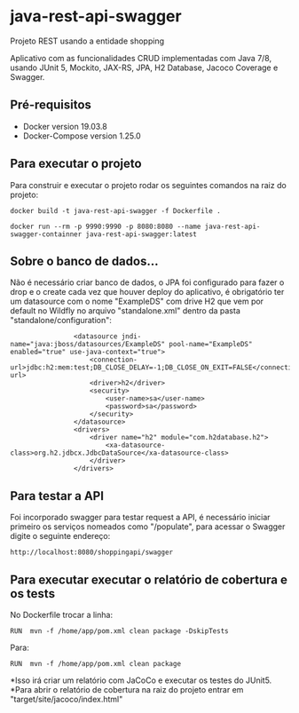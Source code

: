 # java-rest-api-swagger
Projeto REST usando a entidade shopping

Aplicativo com as funcionalidades CRUD implementadas com Java 7/8, usando JUnit 5, Mockito, JAX-RS, JPA, H2 Database, Jacoco Coverage e Swagger.

## Pré-requisitos

* Docker version 19.03.8
* Docker-Compose version 1.25.0

## Para executar o projeto
Para construir e executar o projeto rodar os seguintes comandos na raiz do projeto:
```
docker build -t java-rest-api-swagger -f Dockerfile .

docker run --rm -p 9990:9990 -p 8080:8080 --name java-rest-api-swagger-containner java-rest-api-swagger:latest
```

## Sobre o banco de dados...
Não é necessário criar banco de dados, o JPA foi configurado para fazer o drop e o create cada vez que houver deploy do aplicativo, é obrigatório ter um datasource com o nome "ExampleDS" com drive H2 que vem por default no Wildfly no arquivo "standalone.xml" dentro da pasta "standalone/configuration":
```
                <datasource jndi-name="java:jboss/datasources/ExampleDS" pool-name="ExampleDS" enabled="true" use-java-context="true">
                    <connection-url>jdbc:h2:mem:test;DB_CLOSE_DELAY=-1;DB_CLOSE_ON_EXIT=FALSE</connection-url>
                    <driver>h2</driver>
                    <security>
                        <user-name>sa</user-name>
                        <password>sa</password>
                    </security>
                </datasource>
                <drivers>
                    <driver name="h2" module="com.h2database.h2">
                        <xa-datasource-class>org.h2.jdbcx.JdbcDataSource</xa-datasource-class>
                    </driver>
                </drivers>
```
## Para testar a API
Foi incorporado swagger para testar request a API, é necessário iniciar primeiro os serviços nomeados como "/populate", para acessar o Swagger digite o seguinte endereço:
```
http://localhost:8080/shoppingapi/swagger
```
## Para executar executar o relatório de cobertura e os tests
No Dockerfile trocar a linha:
```
RUN  mvn -f /home/app/pom.xml clean package -DskipTests
```
Para:
```
RUN  mvn -f /home/app/pom.xml clean package
```
*Isso irá criar um relatório com JaCoCo e executar os testes do JUnit5.
*Para abrir o relatório de cobertura na raiz do projeto entrar em "target/site/jacoco/index.html"